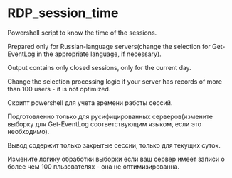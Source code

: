 # RDP_session_time

Powershell script to know the time of the sessions.

Prepared only for Russian-language servers(change the selection for Get-EventLog in the appropriate language, if necessary).

Output contains only closed sessions, only for the current day.

Change the selection processing logic if your server has records of more than 100 users - it is not optimized.




Скрипт powershell для учета времени работы сессий. 

Подготовленно только для русифицированных серверов(измените выборку для Get-EventLog соответствующим языком, если это необходимо). 

Вывод содержит только закрытые сессии, только для текущих суток.

Измените логику обработки выборки если ваш сервер имеет записи о более чем 100 пльзователях - она не оптимизированна.
